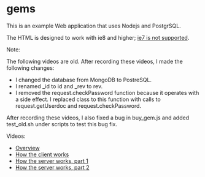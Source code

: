 gems
====

This is an example Web application that uses Nodejs and PostgrSQL.

The HTML is designed to work with ie8 and higher; [ie7 is not supported](http://theie7countdown.com/).

Note:

The following videos are old. After recording these videos,
I made the following changes:

* I changed the database from MongoDB to PostreSQL.
* I renamed \_id to id and \_rev to rev.
* I removed the request.checkPassword function because it operates with a side effect.
  I replaced class to this function with calls to request.getUserdoc and request.checkPassword.

After recording these videos, I also fixed a bug in buy_gem.js
and added test_old.sh under scripts to test this bug fix.

Videos:

- [Overview](http://youtu.be/ZY9M18nJ7IA)
- [How the client works](http://youtu.be/Ju-Ai55rFAs)
- [How the server works, part 1](http://youtu.be/TuOsxCl_2wo)
- [How the server works, part 2](http://youtu.be/awhe5O_LAUQ) 

